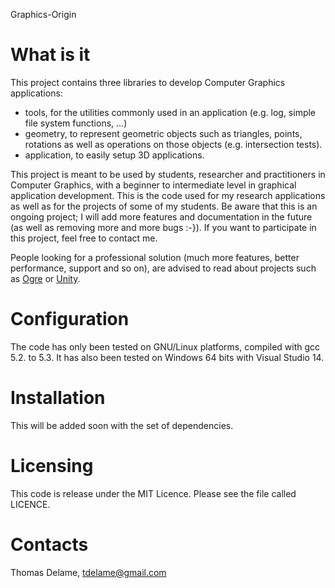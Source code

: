 Graphics-Origin

# What is it
This project contains three libraries to develop Computer Graphics applications:
- tools, for the utilities commonly used in an application (e.g. log, simple 
file system functions, ...)
- geometry, to represent geometric objects such as triangles, points, rotations 
as well as operations on those objects (e.g. intersection tests).
- application, to easily setup 3D applications.

This project is meant to be used by students, researcher and practitioners in 
Computer Graphics, with a beginner to intermediate level in graphical 
application development. This is the code used for my research applications as 
well as for the projects of some of my students. Be aware that this is an 
ongoing project; I will add more features and documentation in the future (as 
well as removing more and more bugs :-}). If you want to participate in this 
project, feel free to contact me.

People looking for a professional solution (much more features, better 
performance, support and so on), are advised to read about projects such as 
[Ogre](http://www.ogre3d.org/) or [Unity](https://unity3d.com/).

# Configuration
The code has only been tested on GNU/Linux platforms, compiled with gcc 5.2. to
5.3. It has also been tested on Windows 64 bits with Visual Studio 14.

# Installation
This will be added soon with the set of dependencies.
    
# Licensing
This code is release under the MIT Licence. Please see the file called LICENCE.

# Contacts
Thomas Delame, tdelame@gmail.com
